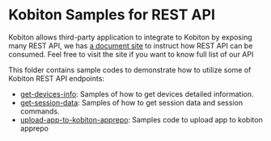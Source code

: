 # Kobiton Samples for REST API

Kobiton allows third-party application to integrate to Kobiton by exposing many REST API, we has [a document site](https://api.kobiton.com/docs) to instruct how REST API can be consumed. Feel free to visit the site if you want to know full list of our API

This folder contains sample codes to demonstrate how to utilize some of Kobiton REST API endpoints:
- [get-devices-info](./get-devices-info/README.md): Samples of how to get devices detailed information.
- [get-session-data](./get-session-data/README.md): Samples of how to get session data and session commands.
- [upload-app-to-kobiton-apprepo](.upload-app-to-kobiton-apprepo): Samples code to upload app to kobiton apprepo
